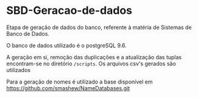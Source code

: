 # SBD-Geracao-de-dados
Etapa de geração de dados do banco, referente à matéria de Sistemas de Banco de Dados.

O banco de dados utilizado é o postgreSQL 9.6.

A geração em si, remoção das duplicações e a atualização das tuplas encontram-se no diretório ```/scripts```. Os arquivos csv's gerados são utilizados  

Para a geração de nomes é utilizado a base disponível em https://github.com/smashew/NameDatabases.git
